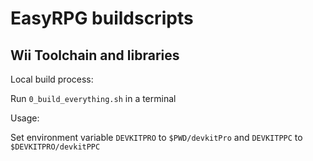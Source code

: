 # EasyRPG buildscripts

## Wii Toolchain and libraries

Local build process:

Run `0_build_everything.sh` in a terminal

Usage:

Set environment variable `DEVKITPRO` to `$PWD/devkitPro`
and `DEVKITPPC` to `$DEVKITPRO/devkitPPC`
